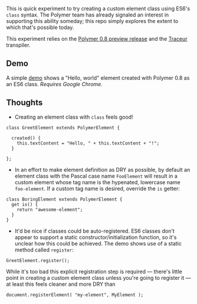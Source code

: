 This is quick experiment to try creating a custom element class using ES6's `class` syntax. The Polymer team has already signaled an interest in supporting this ability someday; this repo simply explores the extent to which that's possible today.

This experiment relies on the [Polymer 0.8 preview release](https://github.com/Polymer/polymer/tree/0.8-preview) and the [Traceur](https://github.com/google/traceur-compiler) transpiler.

## Demo

A simple [demo](https://JanMiksovsky.github.io/polymer-classes-in-es6) shows
a "Hello, world" element created with Polymer 0.8 as an ES6 class. _Requires Google Chrome._

## Thoughts

* Creating an element class with `class` feels good!

```
class GreetElement extends PolymerElement {

  created() {
    this.textContent = "Hello, " + this.textContent + "!";
  }

};
```

* In an effort to make element definition as DRY as possible, by default an
element class with the Pascal case name `FooElement` will result in a custom element whose tag name is the hypenated, lowercase name `foo-element`. If a custom tag name is desired, override the `is` getter:

```
class BoringElement extends PolymerElement {
  get is() {
    return "awesome-element";
  }
}
```

* It'd be nice if classes could be auto-registered. ES6 classes don't appear to support a static constructor/initialization function, so it's unclear how this could be achieved. The demo shows use of a static method called `register`:

```
GreetElement.register();
```

While it's too bad this explicit registration step is required — there's little
point in creating a custom element class unless you're going to register it —
at least this feels cleaner and more DRY than

```
document.registerElement( "my-element", MyElement );
```
